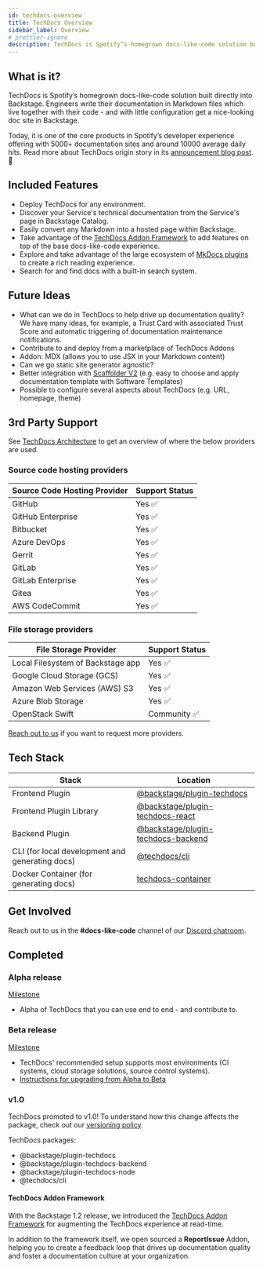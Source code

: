 ```yaml
---
id: techdocs-overview
title: TechDocs Overview
sidebar_label: Overview
# prettier-ignore
description: TechDocs is Spotify’s homegrown docs-like-code solution built directly into Backstage
---
```


## What is it?

<!-- Intro, backstory, etc.: -->

TechDocs is Spotify’s homegrown docs-like-code solution built directly into Backstage. Engineers write their
documentation in Markdown files which live together with their code - and with little configuration get a nice-looking
doc site in Backstage.

Today, it is one of the core products in Spotify’s developer experience offering with 5000+ documentation sites and
around 10000 average daily hits. Read more about TechDocs origin story in its [announcement blog post](https://backstage.io/blog/2020/09/08/announcing-tech-docs).
🎉

## Included Features

- Deploy TechDocs for any environment.
- Discover your Service's technical documentation from the Service's page in Backstage Catalog.
- Easily convert any Markdown into a hosted page within Backstage.
- Take advantage of the [TechDocs Addon Framework](addons.md) to add features on top of the base docs-like-code
  experience.
- Explore and take advantage of the large ecosystem of [MkDocs plugins](https://www.mkdocs.org/user-guide/plugins/)
  to create a rich reading experience.
- Search for and find docs with a built-in search system.

## Future Ideas

- What can we do in TechDocs to help drive up documentation quality? We have many ideas, for example, a Trust Card with
  associated Trust Score and automatic triggering of documentation maintenance notifications.
- Contribute to and deploy from a marketplace of TechDocs Addons
- Addon: MDX (allows you to use JSX in your Markdown content)
- Can we go static site generator agnostic?
- Better integration with [Scaffolder V2](https://github.com/backstage/backstage/issues/2771) (e.g. easy to choose and
  apply documentation template with Software Templates)
- Possible to configure several aspects about TechDocs (e.g. URL, homepage, theme)

## 3rd Party Support

See [TechDocs Architecture](architecture.md) to get an overview of where the below providers are used.

### Source code hosting providers

| Source Code Hosting Provider | Support Status |
| ---------------------------- | -------------- |
| GitHub                       | Yes ✅         |
| GitHub Enterprise            | Yes ✅         |
| Bitbucket                    | Yes ✅         |
| Azure DevOps                 | Yes ✅         |
| Gerrit                       | Yes ✅         |
| GitLab                       | Yes ✅         |
| GitLab Enterprise            | Yes ✅         |
| Gitea                        | Yes ✅         |
| AWS CodeCommit               | Yes ✅         |

### File storage providers

| File Storage Provider             | Support Status |
| --------------------------------- | -------------- |
| Local Filesystem of Backstage app | Yes ✅         |
| Google Cloud Storage (GCS)        | Yes ✅         |
| Amazon Web Services (AWS) S3      | Yes ✅         |
| Azure Blob Storage                | Yes ✅         |
| OpenStack Swift                   | Community ✅   |

[Reach out to us](#get-involved) if you want to request more providers.

## Tech Stack

| Stack                                           | Location                                                      |
| ----------------------------------------------- | ------------------------------------------------------------- |
| Frontend Plugin                                 | [@backstage/plugin-techdocs][techdocs/frontend]               |
| Frontend Plugin Library                         | [@backstage/plugin-techdocs-react][techdocs/frontend-library] |
| Backend Plugin                                  | [@backstage/plugin-techdocs-backend][techdocs/backend]        |
| CLI (for local development and generating docs) | [@techdocs/cli][techdocs/cli]                                 |
| Docker Container (for generating docs)          | [techdocs-container][techdocs/container]                      |

[techdocs/frontend]: https://github.com/backstage/backstage/blob/master/plugins/techdocs
[techdocs/frontend-library]: https://github.com/backstage/backstage/blob/master/plugins/techdocs-react
[techdocs/backend]: https://github.com/backstage/backstage/blob/master/plugins/techdocs-backend
[techdocs/container]: https://github.com/backstage/techdocs-container
[techdocs/cli]: https://github.com/backstage/backstage/blob/master/packages/techdocs-cli

## Get Involved

Reach out to us in the **#docs-like-code** channel of our
[Discord chatroom](https://github.com/backstage/backstage#community).

## Completed

### Alpha release

[Milestone](https://github.com/backstage/backstage/milestone/16)

- Alpha of TechDocs that you can use end to end - and contribute to.

### Beta release

[Milestone](https://github.com/backstage/backstage/milestone/29)

- TechDocs' recommended setup supports most environments (CI systems, cloud
  storage solutions, source control systems).
- [Instructions for upgrading from Alpha to Beta](how-to-guides.md#how-to-migrate-from-techdocs-alpha-to-beta)

### v1.0

TechDocs promoted to v1.0! To understand how this change affects the package, check out our
[versioning policy](https://backstage.io/docs/overview/versioning-policy).

TechDocs packages:

- @backstage/plugin-techdocs
- @backstage/plugin-techdocs-backend
- @backstage/plugin-techdocs-node
- @techdocs/cli

#### TechDocs Addon Framework

With the Backstage 1.2 release, we introduced the [TechDocs Addon Framework](https://backstage.io/blog/2022/05/13/techdocs-addon-framework) for augmenting the TechDocs experience at read-time.

In addition to the framework itself, we open sourced a **ReportIssue** Addon, helping you to create a feedback loop that drives up documentation quality and foster a documentation culture at your organization.
